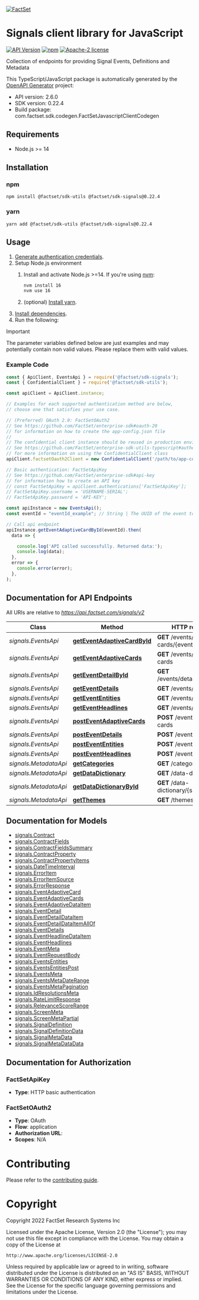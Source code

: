 [![FactSet](https://raw.githubusercontent.com/factset/enterprise-sdk/main/docs/images/factset-logo.svg)](https://www.factset.com)

# Signals client library for JavaScript

[![API Version](https://img.shields.io/badge/api-v2.6.0-blue)]()
[![npm](https://img.shields.io/npm/v/@factset/sdk-signals)](https://www.npmjs.com/package/@factset/sdk-signals)
[![Apache-2 license](https://img.shields.io/badge/license-Apache2-brightgreen.svg)](https://www.apache.org/licenses/LICENSE-2.0)

Collection of endpoints for providing Signal Events, Definitions and Metadata

This TypeScript/JavaScript package is automatically generated by the [OpenAPI Generator](https://openapi-generator.tech) project:

- API version: 2.6.0
- SDK version: 0.22.4
- Build package: com.factset.sdk.codegen.FactSetJavascriptClientCodegen

## Requirements

* Node.js >= 14

## Installation

### npm

```shell
npm install @factset/sdk-utils @factset/sdk-signals@0.22.4
```

### yarn

```shell
yarn add @factset/sdk-utils @factset/sdk-signals@0.22.4
```

## Usage

1. [Generate authentication credentials](../../../../README.md#authentication).
2. Setup Node.js environment
   1. Install and activate Node.js >=14. If you're using [nvm](https://github.com/nvm-sh/nvm):

      ```sh
      nvm install 16
      nvm use 16
      ```

   2. (optional) [Install yarn](https://yarnpkg.com/getting-started/install).
3. [Install dependencies](#installation).
4. Run the following:

> [!IMPORTANT]
> The parameter variables defined below are just examples and may potentially contain non valid values. Please replace them with valid values.

### Example Code


```javascript
const { ApiClient, EventsApi } = require('@factset/sdk-signals');
const { ConfidentialClient } = require('@factset/sdk-utils');

const apiClient = ApiClient.instance;

// Examples for each supported authentication method are below,
// choose one that satisfies your use case.

// (Preferred) OAuth 2.0: FactSetOAuth2
// See https://github.com/FactSet/enterprise-sdk#oauth-20
// for information on how to create the app-config.json file
//
// The confidential client instance should be reused in production environments.
// See https://github.com/FactSet/enterprise-sdk-utils-typescript#authentication
// for more information on using the ConfidentialClient class
apiClient.factsetOauth2Client = new ConfidentialClient('/path/to/app-config.json');

// Basic authentication: FactSetApiKey
// See https://github.com/FactSet/enterprise-sdk#api-key
// for information how to create an API key
// const FactSetApiKey = apiClient.authentications['FactSetApiKey'];
// FactSetApiKey.username = 'USERNAME-SERIAL';
// FactSetApiKey.password = 'API-KEY';

const apiInstance = new EventsApi();
const eventId = "eventId_example"; // String | The UUID of the event to return.

// Call api endpoint
apiInstance.getEventAdaptiveCardById(eventId).then(
  data => {

    console.log('API called successfully. Returned data:');
    console.log(data);
  },
  error => {
    console.error(error);
  },
);

```


## Documentation for API Endpoints

All URIs are relative to *https://api.factset.com/signals/v2*

Class | Method | HTTP request | Description
------------ | ------------- | ------------- | -------------
*signals.EventsApi* | [**getEventAdaptiveCardById**](docs/EventsApi.md#getEventAdaptiveCardById) | **GET** /events/adaptive-cards/{eventId} | 
*signals.EventsApi* | [**getEventAdaptiveCards**](docs/EventsApi.md#getEventAdaptiveCards) | **GET** /events/adaptive-cards | 
*signals.EventsApi* | [**getEventDetailById**](docs/EventsApi.md#getEventDetailById) | **GET** /events/details/{eventId} | 
*signals.EventsApi* | [**getEventDetails**](docs/EventsApi.md#getEventDetails) | **GET** /events/details | 
*signals.EventsApi* | [**getEventEntities**](docs/EventsApi.md#getEventEntities) | **GET** /events/entities | 
*signals.EventsApi* | [**getEventHeadlines**](docs/EventsApi.md#getEventHeadlines) | **GET** /events/headlines | 
*signals.EventsApi* | [**postEventAdaptiveCards**](docs/EventsApi.md#postEventAdaptiveCards) | **POST** /events/adaptive-cards | 
*signals.EventsApi* | [**postEventDetails**](docs/EventsApi.md#postEventDetails) | **POST** /events/details | 
*signals.EventsApi* | [**postEventEntities**](docs/EventsApi.md#postEventEntities) | **POST** /events/entities | 
*signals.EventsApi* | [**postEventHeadlines**](docs/EventsApi.md#postEventHeadlines) | **POST** /events/headlines | 
*signals.MetadataApi* | [**getCategories**](docs/MetadataApi.md#getCategories) | **GET** /categories | 
*signals.MetadataApi* | [**getDataDictionary**](docs/MetadataApi.md#getDataDictionary) | **GET** /data-dictionary | 
*signals.MetadataApi* | [**getDataDictionaryById**](docs/MetadataApi.md#getDataDictionaryById) | **GET** /data-dictionary/{signalId} | 
*signals.MetadataApi* | [**getThemes**](docs/MetadataApi.md#getThemes) | **GET** /themes | 


## Documentation for Models

 - [signals.Contract](docs/Contract.md)
 - [signals.ContractFields](docs/ContractFields.md)
 - [signals.ContractFieldsSummary](docs/ContractFieldsSummary.md)
 - [signals.ContractProperty](docs/ContractProperty.md)
 - [signals.ContractPropertyItems](docs/ContractPropertyItems.md)
 - [signals.DateTimeInterval](docs/DateTimeInterval.md)
 - [signals.ErrorItem](docs/ErrorItem.md)
 - [signals.ErrorItemSource](docs/ErrorItemSource.md)
 - [signals.ErrorResponse](docs/ErrorResponse.md)
 - [signals.EventAdaptiveCard](docs/EventAdaptiveCard.md)
 - [signals.EventAdaptiveCards](docs/EventAdaptiveCards.md)
 - [signals.EventAdaptiveDataItem](docs/EventAdaptiveDataItem.md)
 - [signals.EventDetail](docs/EventDetail.md)
 - [signals.EventDetailDataItem](docs/EventDetailDataItem.md)
 - [signals.EventDetailDataItemAllOf](docs/EventDetailDataItemAllOf.md)
 - [signals.EventDetails](docs/EventDetails.md)
 - [signals.EventHeadlineDataItem](docs/EventHeadlineDataItem.md)
 - [signals.EventHeadlines](docs/EventHeadlines.md)
 - [signals.EventMeta](docs/EventMeta.md)
 - [signals.EventRequestBody](docs/EventRequestBody.md)
 - [signals.EventsEntities](docs/EventsEntities.md)
 - [signals.EventsEntitiesPost](docs/EventsEntitiesPost.md)
 - [signals.EventsMeta](docs/EventsMeta.md)
 - [signals.EventsMetaDateRange](docs/EventsMetaDateRange.md)
 - [signals.EventsMetaPagination](docs/EventsMetaPagination.md)
 - [signals.IdResolutionsMeta](docs/IdResolutionsMeta.md)
 - [signals.RateLimitResponse](docs/RateLimitResponse.md)
 - [signals.RelevanceScoreRange](docs/RelevanceScoreRange.md)
 - [signals.ScreenMeta](docs/ScreenMeta.md)
 - [signals.ScreenMetaPartial](docs/ScreenMetaPartial.md)
 - [signals.SignalDefinition](docs/SignalDefinition.md)
 - [signals.SignalDefinitionData](docs/SignalDefinitionData.md)
 - [signals.SignalMetaData](docs/SignalMetaData.md)
 - [signals.SignalMetaDataData](docs/SignalMetaDataData.md)


## Documentation for Authorization



### FactSetApiKey

- **Type**: HTTP basic authentication



### FactSetOAuth2


- **Type**: OAuth
- **Flow**: application
- **Authorization URL**: 
- **Scopes**: N/A


# Contributing

Please refer to the [contributing guide](../../../../CONTRIBUTING.md).

# Copyright

Copyright 2022 FactSet Research Systems Inc

Licensed under the Apache License, Version 2.0 (the "License");
you may not use this file except in compliance with the License.
You may obtain a copy of the License at

    http://www.apache.org/licenses/LICENSE-2.0

Unless required by applicable law or agreed to in writing, software
distributed under the License is distributed on an "AS IS" BASIS,
WITHOUT WARRANTIES OR CONDITIONS OF ANY KIND, either express or implied.
See the License for the specific language governing permissions and
limitations under the License.
